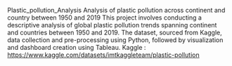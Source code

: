 Plastic_pollution_Analysis
Analysis of plastic pollution across continent and country between 1950 and 2019
This project involves conducting a descriptive analysis of global plastic pollution trends spanning continent and countries between 1950 and 2019. 
The dataset, sourced from Kaggle, data collection and pre-processing using Python, followed by visualization and dashboard creation using Tableau. 
Kaggle : https://www.kaggle.com/datasets/imtkaggleteam/plastic-pollution

